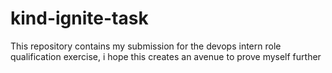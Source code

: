 # kind-ignite-task
This repository contains my submission for the devops intern role qualification exercise, i hope this creates an avenue to prove myself further
